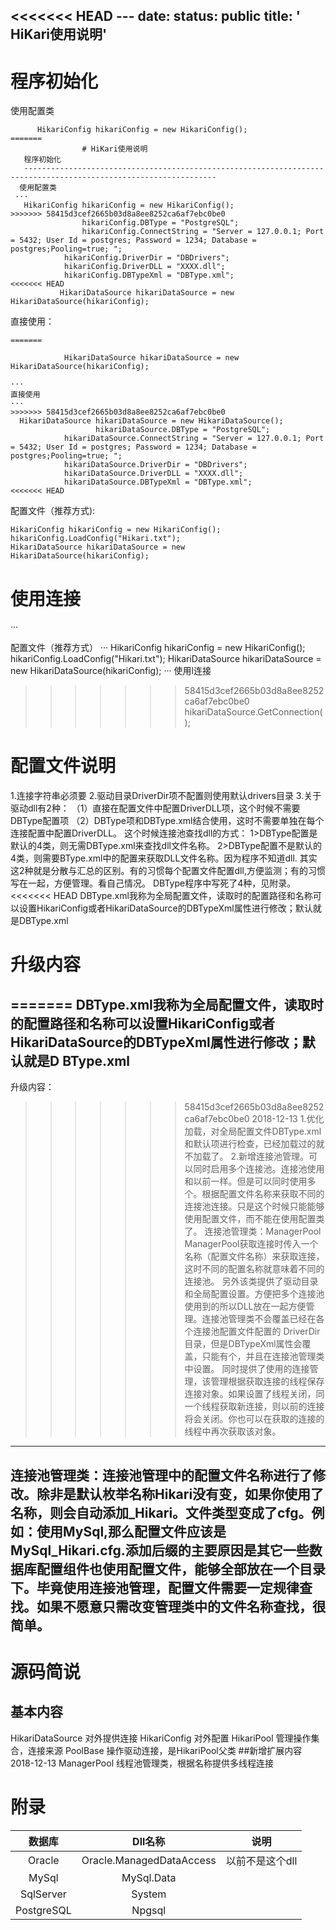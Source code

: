 <<<<<<< HEAD
﻿---
date:
status: public
title: '                               HiKari使用说明'
---

# 程序初始化
  使用配置类
```
      HikariConfig hikariConfig = new HikariConfig();
=======
﻿                # HiKari使用说明
   程序初始化
   -----------------------------------------------------------------------------------------------------------------
  使用配置类
 ···
   HikariConfig hikariConfig = new HikariConfig();
>>>>>>> 58415d3cef2665b03d8a8ee8252ca6af7ebc0be0
                hikariConfig.DBType = "PostgreSQL";
                hikariConfig.ConnectString = "Server = 127.0.0.1; Port = 5432; User Id = postgres; Password = 1234; Database =      postgres;Pooling=true; ";
            hikariConfig.DriverDir = "DBDrivers";
            hikariConfig.DriverDLL = "XXXX.dll";
            hikariConfig.DBTypeXml = "DBType.xml";
<<<<<<< HEAD
           HikariDataSource hikariDataSource = new HikariDataSource(hikariConfig);
```
直接使用：
```
=======

            HikariDataSource hikariDataSource = new HikariDataSource(hikariConfig);
  
···
直接使用
···
>>>>>>> 58415d3cef2665b03d8a8ee8252ca6af7ebc0be0
  HikariDataSource hikariDataSource = new HikariDataSource();
                   hikariDataSource.DBType = "PostgreSQL";
            hikariDataSource.ConnectString = "Server = 127.0.0.1; Port = 5432; User Id = postgres; Password = 1234; Database = postgres;Pooling=true; ";
            hikariDataSource.DriverDir = "DBDrivers";
            hikariDataSource.DriverDLL = "XXXX.dll";
            hikariDataSource.DBTypeXml = "DBType.xml";
<<<<<<< HEAD
```
配置文件（推荐方式):
```
HikariConfig hikariConfig = new HikariConfig();
hikariConfig.LoadConfig("Hikari.txt");
HikariDataSource hikariDataSource = new HikariDataSource(hikariConfig);
```
使用连接
=======
···

配置文件（推荐方式）
···
HikariConfig hikariConfig = new HikariConfig();
hikariConfig.LoadConfig("Hikari.txt");
HikariDataSource hikariDataSource = new HikariDataSource(hikariConfig);
···
使用l连接
>>>>>>> 58415d3cef2665b03d8a8ee8252ca6af7ebc0be0
hikariDataSource.GetConnection();
# 配置文件说明
1.连接字符串必须要
2.驱动目录DriverDir项不配置则使用默认drivers目录
3.关于驱动dll有2种：
  （1）直接在配置文件中配置DriverDLL项，这个时候不需要DBType配置项
  （2）DBType项和DBType.xml结合使用，这时不需要单独在每个连接配置中配置DriverDLL。
      这个时候连接池查找dll的方式：
      1>DBType配置是默认的4类，则无需DBType.xml来查找dll文件名称。
      2>DBType配置不是默认的4类，则需要BType.xml中的配置来获取DLL文件名称。因为程序不知道dll.
       其实这2种就是分散与汇总的区别。有的习惯每个配置文件配置dll,方便监测；有的习惯写在一起，方便管理。看自己情况。
       DBType程序中写死了4种，见附录。
<<<<<<< HEAD
 DBType.xml我称为全局配置文件，读取时的配置路径和名称可以设置HikariConfig或者HikariDataSource的DBTypeXml属性进行修改；默认就是DBType.xml
# 升级内容
=======
 DBType.xml我称为全局配置文件，读取时的配置路径和名称可以设置HikariConfig或者HikariDataSource的DBTypeXml属性进行修改；默认就是D     BType.xml
 ------------------------------------------------------------------------------------------------------------------------------
 升级内容：
>>>>>>> 58415d3cef2665b03d8a8ee8252ca6af7ebc0be0
 2018-12-13
 1.优化加载，对全局配置文件DBType.xml和默认项进行检查，已经加载过的就不加载了。
 2.新增连接池管理。可以同时启用多个连接池。连接池使用和以前一样。但是可以同时使用多个。根据配置文件名称来获取不同的连接池连接。只是这个时候只能能够使用配置文件，而不能在使用配置类了。
  连接池管理类：ManagerPool
  ManagerPool获取连接时传入一个名称（配置文件名称）来获取连接，这时不同的配置名称就意味着不同的连接池。
  另外该类提供了驱动目录和全局配置设置。方便把多个连接池使用到的所以DLL放在一起方便管理。连接池管理类不会覆盖已经在各个连接池配置文件配置的  DriverDir目录，但是DBTypeXml属性会覆盖，只能有个，并且在连接池管理类中设置。
  同时提供了使用的连接管理，该管理根据获取连接的线程保存连接对象。如果设置了线程关闭，同一个线程获取新连接，则以前的连接将会关闭。你也可以在获取的连接的线程中再次获取该对象。
  --------------------------------------------------------------------------------------------------------

连接池管理类：连接池管理中的配置文件名称进行了修改。除非是默认枚举名称Hikari没有变，如果你使用了名称，则会自动添加_Hikari。文件类型变成了cfg。例如：使用MySql,那么配置文件应该是MySql_Hikari.cfg.添加后缀的主要原因是其它一些数据库配置组件也使用配置文件，能够全部放在一个目录下。毕竟使用连接池管理，配置文件需要一定规律查找。如果不愿意只需改变管理类中的文件名称查找，很简单。
   -------------------------------------------------------------------------------------------------------


# 源码简说
## 基本内容
HikariDataSource 对外提供连接
HikariConfig 对外配置
HikariPool 管理操作集合，连接来源
PoolBase 操作驱动连接，是HikariPool父类
##新增扩展内容
2018-12-13
ManagerPool 线程池管理类，根据名称提供多线程连接

# 附录
|数据库	|Dll名称|说明|
|:-------:|:------:|:-----:|
|Oracle	|Oracle.ManagedDataAccess	|以前不是这个dll|
|MySql	|MySql.Data| 
|SqlServer|System| |
|PostgreSQL|Npgsql||
